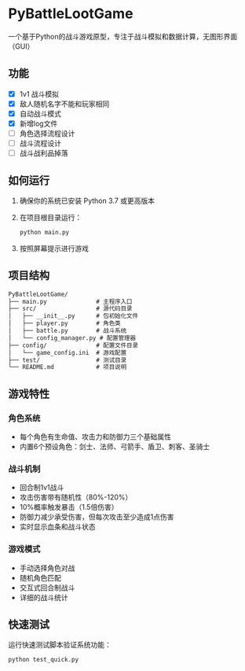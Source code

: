 # PyBattleLootGame

一个基于Python的战斗游戏原型，专注于战斗模拟和数据计算，无图形界面（GUI）

## 功能

- [x] 1v1 战斗模拟
- [x] 敌人随机名字不能和玩家相同
- [x] 自动战斗模式
- [x] 新增log文件
- [ ] 角色选择流程设计
- [ ] 战斗流程设计
- [ ] 战斗战利品掉落

## 如何运行

1. 确保你的系统已安装 Python 3.7 或更高版本
2. 在项目根目录运行：

   ```bash
   python main.py
   ```

3. 按照屏幕提示进行游戏

## 项目结构

``` txt
PyBattleLootGame/
├── main.py              # 主程序入口
├── src/                 # 源代码目录
│   ├── __init__.py      # 包初始化文件
│   ├── player.py        # 角色类
│   ├── battle.py        # 战斗系统
│   └── config_manager.py # 配置管理器
├── config/              # 配置文件目录
│   └── game_config.ini  # 游戏配置
├── test/                # 测试目录
└── README.md            # 项目说明
```

## 游戏特性

### 角色系统

- 每个角色有生命值、攻击力和防御力三个基础属性
- 内置6个预设角色：剑士、法师、弓箭手、盾卫、刺客、圣骑士

### 战斗机制

- 回合制1v1战斗
- 攻击伤害带有随机性（80%-120%）
- 10%概率触发暴击（1.5倍伤害）
- 防御力减少承受伤害，但每次攻击至少造成1点伤害
- 实时显示血条和战斗状态

### 游戏模式

- 手动选择角色对战
- 随机角色匹配
- 交互式回合制战斗
- 详细的战斗统计

## 快速测试

运行快速测试脚本验证系统功能：

```bash
python test_quick.py
```

